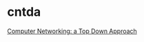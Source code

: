 # cntda

[Computer Networking: a Top Down Approach][1]

[1]:https://gaia.cs.umass.edu/kurose_ross/index.html
